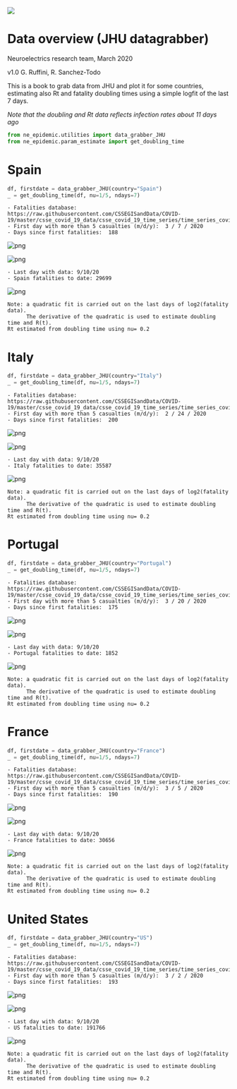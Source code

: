 ![](./images/logo.png)
# Data overview (JHU datagrabber)
Neuroelectrics research team, March 2020

v1.0 G. Ruffini, R. Sanchez-Todo

This is a book to grab data from JHU and plot it for some countries, estimating also Rt and fatality doubling times using a simple logfit of the last 7 days.

*Note that the doubling and Rt data reflects infection rates about 11 days ago*


```python
from ne_epidemic.utilities import data_grabber_JHU
from ne_epidemic.param_estimate import get_doubling_time
```

# Spain


```python
df, firstdate = data_grabber_JHU(country="Spain")
_ = get_doubling_time(df, nu=1/5, ndays=7)
```

    - Fatalities database:  https://raw.githubusercontent.com/CSSEGISandData/COVID-19/master/csse_covid_19_data/csse_covid_19_time_series/time_series_covid19_deaths_global.csv
    - First day with more than 5 casualties (m/d/y):  3 / 7 / 2020
    - Days since first fatalities:  188



![png](00%20-%20Data_Overview_files/00%20-%20Data_Overview_3_1.png)



![png](00%20-%20Data_Overview_files/00%20-%20Data_Overview_3_2.png)


    - Last day with data: 9/10/20
    - Spain fatalities to date: 29699
     



![png](00%20-%20Data_Overview_files/00%20-%20Data_Overview_3_4.png)


    Note: a quadratic fit is carried out on the last days of log2(fatality data).
          The derivative of the quadratic is used to estimate doubling time and R(t).
    Rt estimated from doubling time using nu= 0.2


# Italy


```python
df, firstdate = data_grabber_JHU(country="Italy")
_ = get_doubling_time(df, nu=1/5, ndays=7)
```

    - Fatalities database:  https://raw.githubusercontent.com/CSSEGISandData/COVID-19/master/csse_covid_19_data/csse_covid_19_time_series/time_series_covid19_deaths_global.csv
    - First day with more than 5 casualties (m/d/y):  2 / 24 / 2020
    - Days since first fatalities:  200



![png](00%20-%20Data_Overview_files/00%20-%20Data_Overview_5_1.png)



![png](00%20-%20Data_Overview_files/00%20-%20Data_Overview_5_2.png)


    - Last day with data: 9/10/20
    - Italy fatalities to date: 35587
     



![png](00%20-%20Data_Overview_files/00%20-%20Data_Overview_5_4.png)


    Note: a quadratic fit is carried out on the last days of log2(fatality data).
          The derivative of the quadratic is used to estimate doubling time and R(t).
    Rt estimated from doubling time using nu= 0.2


# Portugal


```python
df, firstdate = data_grabber_JHU(country="Portugal")
_ = get_doubling_time(df, nu=1/5, ndays=7)
```

    - Fatalities database:  https://raw.githubusercontent.com/CSSEGISandData/COVID-19/master/csse_covid_19_data/csse_covid_19_time_series/time_series_covid19_deaths_global.csv
    - First day with more than 5 casualties (m/d/y):  3 / 20 / 2020
    - Days since first fatalities:  175



![png](00%20-%20Data_Overview_files/00%20-%20Data_Overview_7_1.png)



![png](00%20-%20Data_Overview_files/00%20-%20Data_Overview_7_2.png)


    - Last day with data: 9/10/20
    - Portugal fatalities to date: 1852
     



![png](00%20-%20Data_Overview_files/00%20-%20Data_Overview_7_4.png)


    Note: a quadratic fit is carried out on the last days of log2(fatality data).
          The derivative of the quadratic is used to estimate doubling time and R(t).
    Rt estimated from doubling time using nu= 0.2


# France


```python
df, firstdate = data_grabber_JHU(country="France")
_ = get_doubling_time(df, nu=1/5, ndays=7)
```

    - Fatalities database:  https://raw.githubusercontent.com/CSSEGISandData/COVID-19/master/csse_covid_19_data/csse_covid_19_time_series/time_series_covid19_deaths_global.csv
    - First day with more than 5 casualties (m/d/y):  3 / 5 / 2020
    - Days since first fatalities:  190



![png](00%20-%20Data_Overview_files/00%20-%20Data_Overview_9_1.png)



![png](00%20-%20Data_Overview_files/00%20-%20Data_Overview_9_2.png)


    - Last day with data: 9/10/20
    - France fatalities to date: 30656
     



![png](00%20-%20Data_Overview_files/00%20-%20Data_Overview_9_4.png)


    Note: a quadratic fit is carried out on the last days of log2(fatality data).
          The derivative of the quadratic is used to estimate doubling time and R(t).
    Rt estimated from doubling time using nu= 0.2


# United States


```python
df, firstdate = data_grabber_JHU(country="US")
_ = get_doubling_time(df, nu=1/5, ndays=7)
```

    - Fatalities database:  https://raw.githubusercontent.com/CSSEGISandData/COVID-19/master/csse_covid_19_data/csse_covid_19_time_series/time_series_covid19_deaths_global.csv
    - First day with more than 5 casualties (m/d/y):  3 / 2 / 2020
    - Days since first fatalities:  193



![png](00%20-%20Data_Overview_files/00%20-%20Data_Overview_11_1.png)



![png](00%20-%20Data_Overview_files/00%20-%20Data_Overview_11_2.png)


    - Last day with data: 9/10/20
    - US fatalities to date: 191766
     



![png](00%20-%20Data_Overview_files/00%20-%20Data_Overview_11_4.png)


    Note: a quadratic fit is carried out on the last days of log2(fatality data).
          The derivative of the quadratic is used to estimate doubling time and R(t).
    Rt estimated from doubling time using nu= 0.2

